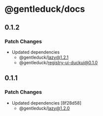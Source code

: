 # @gentleduck/docs

## 0.1.2

### Patch Changes

- Updated dependencies
  - @gentleduck/lazy@1.2.1
  - @gentleduck/registry-ui-duckui@0.1.0

## 0.1.1

### Patch Changes

- Updated dependencies [8f28d58]
  - @gentleduck/lazy@1.2.0
